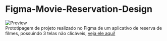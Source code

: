 # Figma-Movie-Reservation-Design
![Preview](https://github.com/MaduSales/Figma-Movie-Reservation-Design/assets/166547195/d0dadf20-4a23-4097-a382-71cf6733dfb7)
<br>
Prototipagem de projeto realizado no Figma de um aplicativo de reserva de filmes, possuindo 3 telas não clicáveis,
[veja ele aqui!](https://www.figma.com/proto/WMgnlVJyxmXs5u8H5Y4Jnz/Reserva-de-Filme?type=design&node-id=3-2&t=x42T5CiGACv2oUjy-1&scaling=scale-down&page-id=0%3A1)

